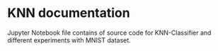 # KNN documentation

Jupyter Notebook file contains of source code for KNN-Classifier and different experiments with MNIST dataset.
